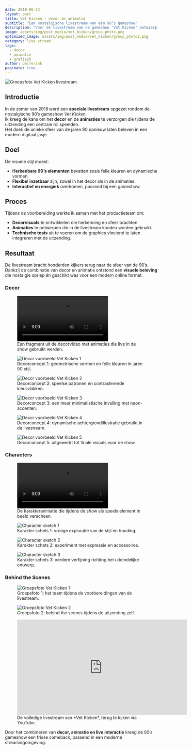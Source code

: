 ```yaml
---
date: 2018-06-23
layout: post
title: Vet Kicken - decor en animatie
subtitle: "Een nostalgische livestream van een 90’s gameshow"
description: "Voor de livestream van de gameshow 'Vet Kicken' ontwierp ik decor en animaties die het gevoel van de jaren 90 tot leven brachten. Van kleurrijke visuals tot dynamische schermgraphics."
image: assets/img/post_media/vet_kicken/group_photo.png
optimized_image: assets/img/post_media/vet_kicken/group_photo1.png
category: live stream
tags:
  - decor
  - animatie
  - grafisch
author: palferink
paginate: true
---
```


<img src="{{ site.baseurl }}/assets/img/post_media/vet_kicken/group_photo.png" alt="Groepsfoto Vet Kicken livestream">

## Introductie

In de zomer van 2018 werd een **speciale livestream** opgezet rondom de nostalgische 90’s gameshow *Vet Kicken*.  
Ik kreeg de kans om het **decor** en de **animaties** te verzorgen die tijdens de uitzending een centrale rol speelden.  
Het doel: de unieke sfeer van de jaren 90 opnieuw laten beleven in een modern digitaal jasje.

## Doel

De visuele stijl moest:

- **Herkenbare 90’s elementen** bevatten zoals felle kleuren en dynamische vormen.  
- **Flexibel inzetbaar** zijn, zowel in het decor als in de animaties.  
- **Interactief en energiek** overkomen, passend bij een gameshow.  

## Proces

Tijdens de voorbereiding werkte ik samen met het productieteam om:

- **Decorvisuals** te ontwikkelen die herkenning en sfeer brachten.  
- **Animaties** te ontwerpen die in de livestream konden worden gebruikt.  
- **Technische tests** uit te voeren om de graphics vloeiend te laten integreren met de uitzending.  

## Resultaat

De livestream bracht honderden kijkers terug naar de sfeer van de 90’s.  
Dankzij de combinatie van decor en animatie ontstond een **visuele beleving** die nostalgie opriep én geschikt was voor een modern online format.

### Decor

<div class="image-grid">
  <figure>
    <video controls>
      <source src="{{ site.baseurl }}/assets/img/post_media/vet_kicken/decor_video.mp4" type="video/mp4">
      Je browser ondersteunt geen video.
    </video>
    <figcaption>Een fragment uit de decorvideo met animaties die live in de show gebruikt werden.</figcaption>
  </figure>
  <figure>
    <img src="{{ site.baseurl }}/assets/img/post_media/vet_kicken/decor1.jpg" alt="Decor voorbeeld Vet Kicken 1">
    <figcaption>Decorconcept 1: geometrische vormen en felle kleuren in jaren 90 stijl.</figcaption>
  </figure>
  <figure>
    <img src="{{ site.baseurl }}/assets/img/post_media/vet_kicken/decor2.jpg" alt="Decor voorbeeld Vet Kicken 2">
    <figcaption>Decorconcept 2: speelse patronen en contrasterende kleurvlakken.</figcaption>
  </figure>
  <figure>
    <img src="{{ site.baseurl }}/assets/img/post_media/vet_kicken/decor3.jpg" alt="Decor voorbeeld Vet Kicken 3">
    <figcaption>Decorconcept 3: een meer minimalistische invulling met neon-accenten.</figcaption>
  </figure>
  <figure>
    <img src="{{ site.baseurl }}/assets/img/post_media/vet_kicken/decor4.jpg" alt="Decor voorbeeld Vet Kicken 4">
    <figcaption>Decorconcept 4: dynamische achtergrondillustratie gebruikt in de livestream.</figcaption>
  </figure>
  <figure>
    <img src="{{ site.baseurl }}/assets/img/post_media/vet_kicken/decor5.jpg" alt="Decor voorbeeld Vet Kicken 5">
    <figcaption>Decorconcept 5: uitgewerkt tot finale visuals voor de show.</figcaption>
  </figure>
</div>

### Characters

<div class="image-grid">
  <figure>
    <video controls>
      <source src="{{ site.baseurl }}/assets/img/post_media/vet_kicken/character_animation.mp4" type="video/mp4">
      Je browser ondersteunt geen video.
    </video>
    <figcaption>De karakteranimatie die tijdens de show als speels element in beeld verscheen.</figcaption>
  </figure>
  <figure>
    <img src="{{ site.baseurl }}/assets/img/post_media/vet_kicken/character_sketch1.jpg" alt="Character sketch 1">
    <figcaption>Karakter schets 1: vroege exploratie van de stijl en houding.</figcaption>
  </figure>
  <figure>
    <img src="{{ site.baseurl }}/assets/img/post_media/vet_kicken/character_sketch2.jpg" alt="Character sketch 2">
    <figcaption>Karakter schets 2: experiment met expressie en accessoires.</figcaption>
  </figure>
  <figure>
    <img src="{{ site.baseurl }}/assets/img/post_media/vet_kicken/character_sketch3.jpg" alt="Character sketch 3">
    <figcaption>Karakter schets 3: verdere verfijning richting het uiteindelijke ontwerp.</figcaption>
  </figure>
</div>

### Behind the Scenes

<div class="image-grid">
  <figure>
    <img src="{{ site.baseurl }}/assets/img/post_media/vet_kicken/group_photo1.png" alt="Groepsfoto Vet Kicken 1">
    <figcaption>Groepsfoto 1: het team tijdens de voorbereidingen van de livestream.</figcaption>
  </figure>
  <figure>
    <img src="{{ site.baseurl }}/assets/img/post_media/vet_kicken/group_photo2.jpg" alt="Groepsfoto Vet Kicken 2">
    <figcaption>Groepsfoto 2: behind the scenes tijdens de uitzending zelf.</figcaption>
  </figure>
  <figure>
    <iframe width="560" height="315"
      src="https://www.youtube.com/embed/LUJPSQULlOY"
      title="Vet Kicken livestream"
      frameborder="0"
      allow="accelerometer; autoplay; clipboard-write; encrypted-media; gyroscope; picture-in-picture"
      allowfullscreen>
    </iframe>
    <figcaption>De volledige livestream van *Vet Kicken*, terug te kijken via YouTube.</figcaption>
  </figure>
</div>

Door het combineren van **decor, animatie en live interactie** kreeg de 90’s gameshow een frisse comeback, passend in een moderne streamingomgeving.

